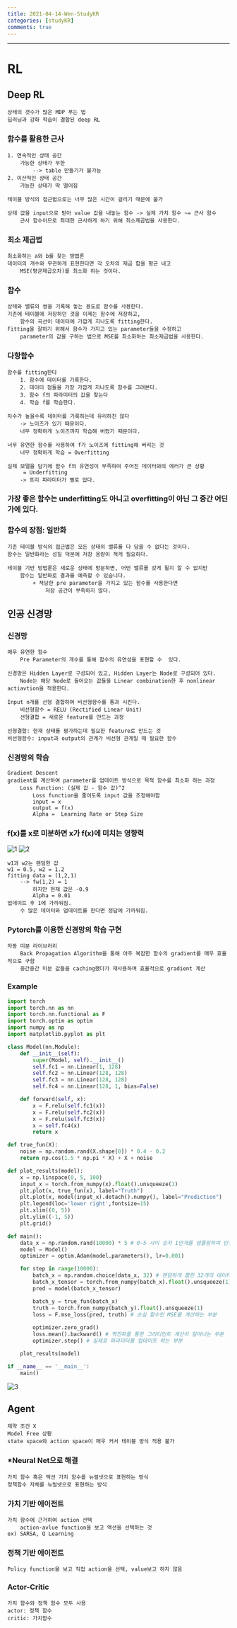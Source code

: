 ```yaml
---
title: 2021-04-14-Wen-StudyKR
categories: [studyKR]
comments: true
---
```

-------------------------------------------------------------------------------

# RL

## Deep RL
```
상태의 갯수가 많은 MDP 푸는 법
딥러닝과 강화 학습이 결합된 deep RL

```
### 함수를 활용한 근사
```
1. 연속적인 상태 공간
    가능한 상태가 무한
        --> table 만들기가 불가능
2. 이산적인 상태 공간
    가능한 상태가 딱 떨어짐

테이블 방식의 접근법으로는 너무 많은 시간이 걸리기 때문에 불가

상태 값을 input으로 받아 value 값을 내놓는 함수 -> 실제 가치 함수 ~= 근사 함수
    근사 함수이므로 최대한 근사하게 하기 위해 최소제곱법을 사용한다.

```
### 최소 제곱법
```
최소화하는 a와 b를 찾는 방법론
데이터의 개수와 무관하게 표현한다면 각 오차의 제곱 합을 평균 내고
    MSE(평균제곱오차)를 최소화 하는 것이다.

```

### 함수
```
상태와 밸류의 쌍을 기록해 놓는 용도로 함수를 사용한다.
기존에 테이블에 저장하던 것을 이제는 함수에 저장하고, 
    함수의 곡선이 데이터에 가깝게 지나도록 fitting한다.
Fitting을 잘하기 위해서 함수가 가지고 있는 parameter들을 수정하고 
    parameter의 값을 구하는 법으로 MSE를 최소화하는 최소제곱법을 사용한다.
```

### 다항함수
```
함수를 fitting한다
    1. 함수에 데이터를 기록한다.
    2. 데이터 점들을 가장 가깝게 지나도록 함수를 그려본다.
    3. 함수 f의 파라미터의 값을 찾는다
    4. 학습 f를 학습한다.

차수가 높을수록 데이터를 기록하는데 유리하진 않다
    -> 노이즈가 있기 때문이다.
    너무 정확하게 노이즈까지 학습해 버렸기 때문이다.

너무 유연한 함수를 사용하여 f가 노이즈에 fitting해 버리는 것
    너무 정확하게 학습 = Overfitting

실제 모델을 담기에 함수 f의 유연성이 부족하여 주어진 데이터와의 에러가 큰 상황
     = Underfitting 
    -> 프리 파라미터가 별로 없다.
```
### 가장 좋은 함수는 underfitting도 아니고 overfitting이 아닌 그 중간 어딘가에 있다.

### 함수의 장점: 일반화
```
기존 테이블 방식의 접근법은 모든 상태의 밸류를 다 담을 수 없다는 것이다.
함수는 일반화라는 성질 덕분에 저장 용량이 적게 필요하다.

테이블 기반 방법론은 새로운 상태에 방문하면, 어떤 밸류를 갖게 될지 알 수 없지만
    함수는 일반화로 결과를 예측할 수 있습니다.
        + 적당한 pre parameter을 가지고 있는 함수를 사용한다면 
            저장 공간이 부족하지 않다.

```

## 인공 신경망
### 신경망
```
매우 유연한 함수
    Pre Parameter의 개수를 통해 함수의 유연성을 표현할 수  있다.

신경망은 Hidden Layer로 구성되어 있고, Hidden Layer는 Node로 구성되어 있다.
    Node는 해당 Node로 들어오는 값들을 Linear combination한 후 nonlinear actiavtion을 적용한다.

Input n개를 선형 결합하여 비선형함수를 통과 시킨다.
    비선형함수 = RELU (Rectified Linear Unit)
    선형결합 = 새로운 feature를 만드는 과정

선형결합: 현재 상태를 평가하는데 필요한 feature로 만드는 것 
비선형함수: input과 output의 관계가 비선형 관계일 때 필요한 함수
```
### 신경망의 학습
```
Gradient Descent
gradient를 계산하여 parameter를 업데이트 방식으로 목적 함수를 최소화 하는 과정
    Loss Function: (실제 값 - 함수 값)^2 
        Loss function을 줄이도록 input 값을 조정해야함
        input = x
        output = f(x)
        Alpha =  Learning Rate or Step Size 
```
###  f(x)를 x로 미분하면 x가 f(x)에 미치는 영향력
![1](https://user-images.githubusercontent.com/59559270/114690318-87220e80-9d51-11eb-976b-22cf55f76cbd.jpg)
![2](https://user-images.githubusercontent.com/59559270/114690610-d5371200-9d51-11eb-903f-4b9335c84999.jpg)
```
w1과 w2는 랜덤한 값
w1 = 0.5, w2 = 1.2
fitting data = (1,2,1) 
    --> fw(1,2) = 1 
        하지만 현재 값은 -0.9
        Alpha = 0.01
업데이트 후 1에 가까워짐. 
    수 많은 데이터와 업데이트를 한다면 정답에 가까워짐.
```

### Pytorch를 이용한 신경망의 학습 구현
```
자동 미분 라이브러리
    Back Propagation Algorithm을 통해 아주 복잡한 함수의 gradient를 매우 효율적으로 구함
    중간중간 미분 값들을 caching했다가 재사용하며 효율적으로 gradient 계산
```
### Example
```py
import torch
import torch.nn as nn
import torch.nn.functional as F
import torch.optim as optim
import numpy as np
import matplotlib.pyplot as plt

class Model(nn.Module):
    def __init__(self):
        super(Model, self).__init__()
        self.fc1 = nn.Linear(1, 128)
        self.fc2 = nn.Linear(128, 128)
        self.fc3 = nn.Linear(128, 128)
        self.fc4 = nn.Linear(128, 1, bias=False)

    def forward(self, x):
        x = F.relu(self.fc1(x))
        x = F.relu(self.fc2(x))
        x = F.relu(self.fc3(x))
        x = self.fc4(x)
        return x

def true_fun(X):
    noise = np.random.rand(X.shape[0]) * 0.4 - 0.2
    return np.cos(1.5 * np.pi * X) + X + noise

def plot_results(model):
    x = np.linspace(0, 5, 100)
    input_x = torch.from_numpy(x).float().unsqueeze(1)
    plt.plot(x, true_fun(x), label="Truth")
    plt.plot(x, model(input_x).detach().numpy(), label="Prediction")
    plt.legend(loc='lower right',fontsize=15)
    plt.xlim((0, 5))
    plt.ylim((-1, 5))
    plt.grid()

def main():
    data_x = np.random.rand(10000) * 5 # 0~5 사이 숫자 1만개를 샘플링하여 인풋으로 사용 
    model = Model()
    optimizer = optim.Adam(model.parameters(), lr=0.001)

    for step in range(10000):
        batch_x = np.random.choice(data_x, 32) # 랜덤하게 뽑힌 32개의 데이터로 mini-batch를 구성
        batch_x_tensor = torch.from_numpy(batch_x).float().unsqueeze(1)
        pred = model(batch_x_tensor)

        batch_y = true_fun(batch_x)
        truth = torch.from_numpy(batch_y).float().unsqueeze(1)
        loss = F.mse_loss(pred, truth) # 손실 함수인 MSE를 계산하는 부분
        
        optimizer.zero_grad() 
        loss.mean().backward() # 역전파를 통한 그라디언트 계산이 일어나는 부분
        optimizer.step() # 실제로 파라미터를 업데이트 하는 부분

    plot_results(model)

if __name__ == '__main__':
    main()
```
![3](https://user-images.githubusercontent.com/59559270/114690722-f3047700-9d51-11eb-9cb5-e66b90f2af62.jpg)

## Agent 

```
제약 조건 X
Model Free 상황
state space와 action space이 매우 커서 테이블 방식 적용 불가
```

### *Neural Net으로 해결
```
가치 함수 혹은 액션 가치 함수를 뉴럴넷으로 표현하는 방식
정책함수 자체를 뉴럴넷으로 표현하는 방식 
```

### 가치 기반 에이전트
```
가치 함수에 근거하여 action 선택
    action-avlue function을 보고 액션을 선택하는 것
ex) SARSA, Q Learning
```

### 정책 기반 에이전트
```
Policy function을 보고 직접 action을 선택, value보고 하지 않음
```

### Actor-Critic
```
가치 함수와 정책 함수 모두 사용
actor: 정책 함수
critic: 가치함수
```